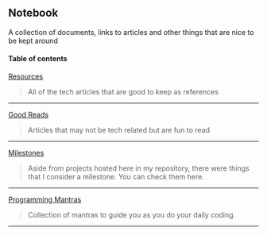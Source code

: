 ## Notebook
A collection of documents, links to articles and other things that are nice to be kept around

#### Table of contents

[Resources](./resources.md)
>All of the tech articles that are good to keep as references

---

[Good Reads](./goodreads.md)
>Articles that may not be tech related but are fun to read

---

[Milestones](./milestones.md)
>Aside from projects hosted here in my repository, there were things that I
>consider a milestone. You can check them here.

---

[Programming Mantras](./mantras.md)
>Collection of mantras to guide you as you do your daily coding.

---
